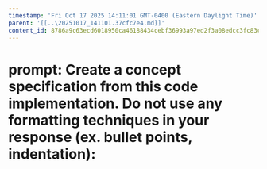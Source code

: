 ```yaml
---
timestamp: 'Fri Oct 17 2025 14:11:01 GMT-0400 (Eastern Daylight Time)'
parent: '[[..\20251017_141101.37cfc7e4.md]]'
content_id: 8786a9c63ecd6018950ca46188434cebf36993a97ed2f3a08edcc3fc83c0a4c1
---
```


# prompt: Create a concept specification from this code implementation. Do not use any formatting techniques in your response (ex. bullet points, indentation):

